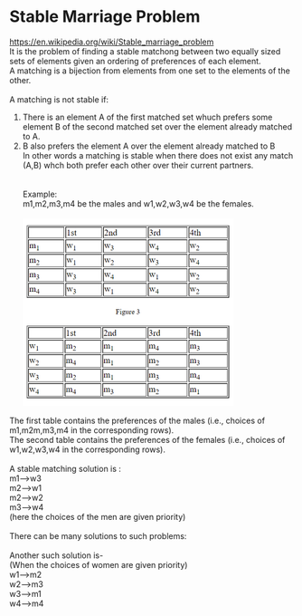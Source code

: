 # Stable Marriage Problem
https://en.wikipedia.org/wiki/Stable_marriage_problem \
It is the problem of finding a stable matchong between two equally sized sets of elements given an ordering of preferences of each element.\
A matching is a bijection from elements from one set to the elements of the other.\
\
A matching is not stable if:
1. There is an element A of the first matched set whuch prefers some element B of the second matched set over the element already matched to A.
2. B also prefers the element A over the element already matched to B\
In other words a matching is stable when there does not exist any match (A,B) whch both prefer each other over their current partners.\
\
\
Example:\
m1,m2,m3,m4 be the males and w1,w2,w3,w4 be the females.\
\
![example](https://github.com/pecacio/Miscellaneous/blob/main/stable_marriage_problem/Stable_marriage_example.png)

The first table contains the preferences of the males (i.e., choices of m1,m2m,m3,m4 in the corresponding rows).\
The second table contains the preferences of the females (i.e., choices of w1,w2,w3,w4 in the corresponding rows).\
\
A stable matching solution is :\
m1-->w3\
m2-->w1\
m2-->w2\
m3-->w4\
(here the choices of the men are given priority)\
\
There can be many solutions to such problems:\
\
Another such solution is-\
(When the choices of women are given priority)\
w1-->m2\
w2-->m3\
w3-->m1\
w4-->m4
